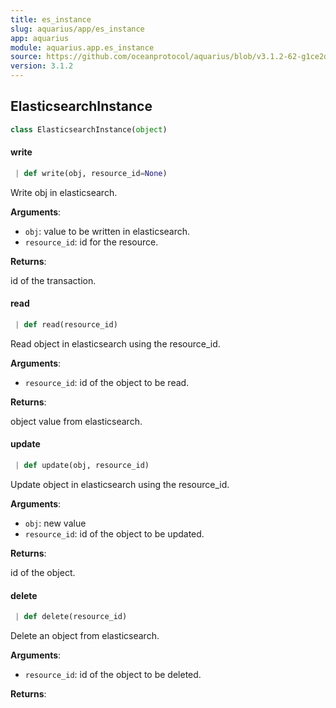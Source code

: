 ```yaml
---
title: es_instance
slug: aquarius/app/es_instance
app: aquarius
module: aquarius.app.es_instance
source: https://github.com/oceanprotocol/aquarius/blob/v3.1.2-62-g1ce2da0/aquarius/app/es_instance.py
version: 3.1.2
---
```

## ElasticsearchInstance

```python
class ElasticsearchInstance(object)
```

#### write

```python
 | def write(obj, resource_id=None)
```

Write obj in elasticsearch.

**Arguments**:

- `obj`: value to be written in elasticsearch.
- `resource_id`: id for the resource.

**Returns**:

id of the transaction.

#### read

```python
 | def read(resource_id)
```

Read object in elasticsearch using the resource_id.

**Arguments**:

- `resource_id`: id of the object to be read.

**Returns**:

object value from elasticsearch.

#### update

```python
 | def update(obj, resource_id)
```

Update object in elasticsearch using the resource_id.

**Arguments**:

- `obj`: new value
- `resource_id`: id of the object to be updated.

**Returns**:

id of the object.

#### delete

```python
 | def delete(resource_id)
```

Delete an object from elasticsearch.

**Arguments**:

- `resource_id`: id of the object to be deleted.

**Returns**:



